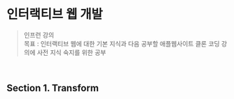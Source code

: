 # 인터랙티브 웹 개발 
> 인프런 강의<br>
목표 : 인터랙티브 웹에 대한 기본 지식과 다음 공부할 애플웹사이트 클론 코딩 강의에 사전 지식 숙지를 위한 공부


<br>

## Section 1. Transform
